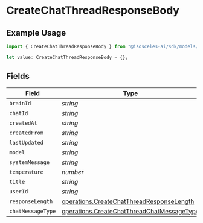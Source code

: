 # CreateChatThreadResponseBody

## Example Usage

```typescript
import { CreateChatThreadResponseBody } from "@isosceles-ai/sdk/models/operations";

let value: CreateChatThreadResponseBody = {};
```

## Fields

| Field                                                                                                    | Type                                                                                                     | Required                                                                                                 | Description                                                                                              |
| -------------------------------------------------------------------------------------------------------- | -------------------------------------------------------------------------------------------------------- | -------------------------------------------------------------------------------------------------------- | -------------------------------------------------------------------------------------------------------- |
| `brainId`                                                                                                | *string*                                                                                                 | :heavy_minus_sign:                                                                                       | N/A                                                                                                      |
| `chatId`                                                                                                 | *string*                                                                                                 | :heavy_minus_sign:                                                                                       | N/A                                                                                                      |
| `createdAt`                                                                                              | *string*                                                                                                 | :heavy_minus_sign:                                                                                       | N/A                                                                                                      |
| `createdFrom`                                                                                            | *string*                                                                                                 | :heavy_minus_sign:                                                                                       | N/A                                                                                                      |
| `lastUpdated`                                                                                            | *string*                                                                                                 | :heavy_minus_sign:                                                                                       | N/A                                                                                                      |
| `model`                                                                                                  | *string*                                                                                                 | :heavy_minus_sign:                                                                                       | N/A                                                                                                      |
| `systemMessage`                                                                                          | *string*                                                                                                 | :heavy_minus_sign:                                                                                       | N/A                                                                                                      |
| `temperature`                                                                                            | *number*                                                                                                 | :heavy_minus_sign:                                                                                       | N/A                                                                                                      |
| `title`                                                                                                  | *string*                                                                                                 | :heavy_minus_sign:                                                                                       | N/A                                                                                                      |
| `userId`                                                                                                 | *string*                                                                                                 | :heavy_minus_sign:                                                                                       | N/A                                                                                                      |
| `responseLength`                                                                                         | [operations.CreateChatThreadResponseLength](../../models/operations/createchatthreadresponselength.md)   | :heavy_minus_sign:                                                                                       | N/A                                                                                                      |
| `chatMessageType`                                                                                        | [operations.CreateChatThreadChatMessageType](../../models/operations/createchatthreadchatmessagetype.md) | :heavy_minus_sign:                                                                                       | N/A                                                                                                      |